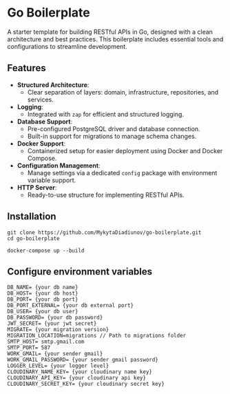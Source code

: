 # Go Boilerplate

A starter template for building RESTful APIs in Go, designed with a clean architecture and best practices. This boilerplate includes essential tools and configurations to streamline development.

## Features

- **Structured Architecture**:
  - Clear separation of layers: domain, infrastructure, repositories, and services.
- **Logging**:
  - Integrated with `zap` for efficient and structured logging.
- **Database Support**:
  - Pre-configured PostgreSQL driver and database connection.
  - Built-in support for migrations to manage schema changes.
- **Docker Support**:
  - Containerized setup for easier deployment using Docker and Docker Compose.
- **Configuration Management**:
  - Manage settings via a dedicated `config` package with environment variable support.
- **HTTP Server**:
  - Ready-to-use structure for implementing RESTful APIs.

## Installation

```
git clone https://github.com/MykytaDiadiunov/go-boilerplate.git
cd go-boilerplate
```
```
docker-compose up --build
```

## Configure environment variables

```
DB_NAME= {your db name}
DB_HOST= {your db host}
DB_PORT= {your db port}
DB_PORT_EXTERNAL= {your db external port}
DB_USER= {your db user}
DB_PASSWORD= {your db password}
JWT_SECRET= {your jwt secret}
MIGRATE= {your migration version}
MIGRATION_LOCATION=migrations // Path to migrations folder
SMTP_HOST= smtp.gmail.com
SMTP_PORT= 587
WORK_GMAIL= {your sender gmail}
WORK_GMAIL_PASSWORD= {your sender gmail password} 
LOGGER_LEVEL= {your logger level}
CLOUDINARY_NAME_KEY= {your cloudinary name key}
CLOUDINARY_API_KEY= {your cloudinary api key}
CLOUDINARY_SECRET_KEY= {your cloudinary secret key}
```

